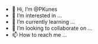 - 👋 Hi, I’m @PKunes
- 👀 I’m interested in ...
- 🌱 I’m currently learning ...
- 💞️ I’m looking to collaborate on ...
- 📫 How to reach me ...

<!---
PKunes/PKunes is a ✨ special ✨ repository because its `README.md` (this file) appears on your GitHub profile.
You can click the Preview link to take a look at your changes.
--->
